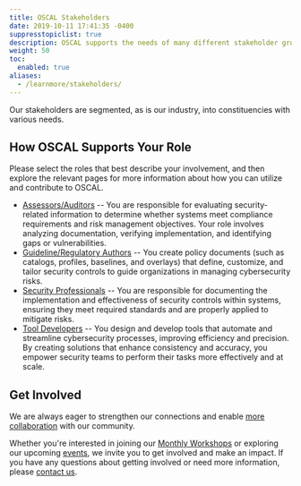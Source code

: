 ```yaml
---
title: OSCAL Stakeholders
date: 2019-10-11 17:41:35 -0400
suppresstopiclist: true
description: OSCAL supports the needs of many different stakeholder groups.
weight: 50
toc:
  enabled: true
aliases:
  - /learnmore/stakeholders/
---
```

Our stakeholders are segmented, as is our industry, into constituencies with various needs.

<!-- markdownlint-disable MD026 -->
## How OSCAL Supports Your Role
<!-- markdownlint-enable MD026 -->

Please select the roles that best describe your involvement, and then explore the relevant pages for more information about how you can utilize and contribute to OSCAL.

* [Assessors/Auditors](assessors/) -- You are responsible for evaluating security-related information to determine whether systems meet compliance requirements and risk management objectives. Your role involves analyzing documentation, verifying implementation, and identifying gaps or vulnerabilities.
* [Guideline/Regulatory Authors](contentcreators/) -- You create policy documents (such as catalogs, profiles, baselines, and overlays) that define, customize, and tailor security controls to guide organizations in managing cybersecurity risks.
* [Security Professionals](securitypros/) -- You are responsible for documenting the implementation and effectiveness of security controls within systems, ensuring they meet required standards and are properly applied to mitigate risks.
* [Tool Developers](tooldevelopers/) -- You design and develop tools that automate and streamline cybersecurity processes, improving efficiency and precision. By creating solutions that enhance consistency and accuracy, you empower security teams to perform their tasks more effectively and at scale.

## Get Involved

We are always eager to strengthen our connections and enable [more collaboration](/contribute/) with our community.

 Whether you're interested in joining our [Monthly Workshops](../../learn/presentations/mini-workshop) or exploring our upcoming [events](../../events/), we invite you to get involved and make an impact. If you have any questions about getting involved or need more information, please [contact us](/contact/).
